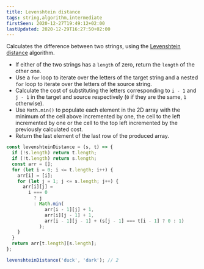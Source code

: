 ```yaml
---
title: Levenshtein distance
tags: string,algorithm,intermediate
firstSeen: 2020-12-27T19:49:12+02:00
lastUpdated: 2020-12-29T16:27:50+02:00
---
```


Calculates the difference between two strings, using the [Levenshtein distance](https://en.wikipedia.org/wiki/Levenshtein_distance) algorithm.

- If either of the two strings has a `length` of zero, return the `length` of the other one.
- Use a `for` loop to iterate over the letters of the target string and a nested `for` loop to iterate over the letters of the source string.
- Calculate the cost of substituting the letters corresponding to `i - 1` and `j - 1` in the target and source respectively (`0` if they are the same, `1` otherwise).
- Use `Math.min()` to populate each element in the 2D array with the minimum of the cell above incremented by one, the cell to the left incremented by one or the cell to the top left incremented by the previously calculated cost.
- Return the last element of the last row of the produced array.

```js
const levenshteinDistance = (s, t) => {
  if (!s.length) return t.length;
  if (!t.length) return s.length;
  const arr = [];
  for (let i = 0; i <= t.length; i++) {
    arr[i] = [i];
    for (let j = 1; j <= s.length; j++) {
      arr[i][j] =
        i === 0
          ? j
          : Math.min(
              arr[i - 1][j] + 1,
              arr[i][j - 1] + 1,
              arr[i - 1][j - 1] + (s[j - 1] === t[i - 1] ? 0 : 1)
            );
    }
  }
  return arr[t.length][s.length];
};
```

```js
levenshteinDistance('duck', 'dark'); // 2
```
